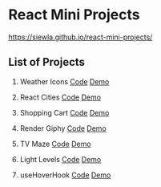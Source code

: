 # React Mini Projects

https://siewla.github.io/react-mini-projects/

## List of Projects

1. Weather Icons
   [Code](./weather-icons)
   [Demo](https://siewla.github.io/react-mini-projects/weather-icons/build/)

2. React Cities
   [Code](./react-cities)
   [Demo](https://siewla.github.io/react-mini-projects/react-cities/build/)

3. Shopping Cart
   [Code](./shopping-cart)
   [Demo](https://siewla.github.io/react-mini-projects/shopping-cart/build/)

4. Render Giphy
   [Code](./render-giphy)
   [Demo](https://siewla.github.io/react-mini-projects/render-giphy/build/)

5. TV Maze
   [Code](./tv-maze)
   [Demo](https://siewla.github.io/react-mini-projects/tv-maze/build/)

6. Light Levels
   [Code](./light-levels)
   [Demo](https://siewla.github.io/react-mini-projects/light-levels/build/)

7. useHoverHook
   [Code](./usehover-hook)
   [Demo](https://siewla.github.io/react-mini-projects/usehover-hook/build/)
